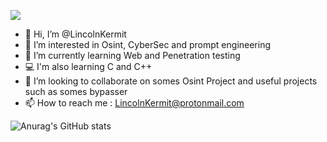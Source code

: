 ![](https://komarev.com/ghpvc/?username=LincolnKermit&color=blue)
- 👋 Hi, I’m @LincolnKermit
- 👀 I’m interested in Osint, CyberSec and prompt engineering  
- 🌱 I’m currently learning Web and Penetration testing
- 💻 I'm also learning C and C++
- 💞️ I’m looking to collaborate on somes Osint Project and useful projects such as somes bypasser
- 📫 How to reach me : LincolnKermit@protonmail.com

 ![Anurag's GitHub stats](https://github-readme-stats.vercel.app/api?username=LincolnKermit&theme=shadow_green&show_icons=true)


